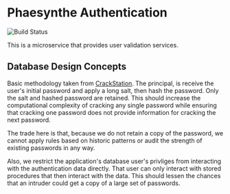 # Phaesynthe Authentication #

![Build Status](https://circleci.com/gh/Phaesynthe/Phae_Auth.svg?style=shield&circle-token=:circle-token)

This is a microservice that provides user validation services.


## Database Design Concepts

Basic methodology taken from [CrackStation](https://crackstation.net/hashing-security.htm). The principal, is receive
the user's initial password and apply a long salt, then hash the password. Only the salt and hashed password are
retained. This should increase the computational complexity of cracking any single password while ensuring that cracking
one password does not provide information for cracking the next password.

The trade here is that, because we do not retain a copy of the password, we cannot apply rules based on historic
patterns or audit the strength of existing passwords in any way.

Also, we restrict the application's database user's privliges from interacting with the authentication data directly.
That user can only interact with stored procedures that then interact with the data. This should lessen the chances that
an intruder could get a copy of a large set of passwords.
